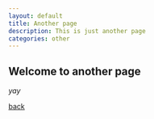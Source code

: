 ```yaml
---
layout: default
title: Another page
description: This is just another page
categories: other
---
```


## Welcome to another page

_yay_

[back](/)

